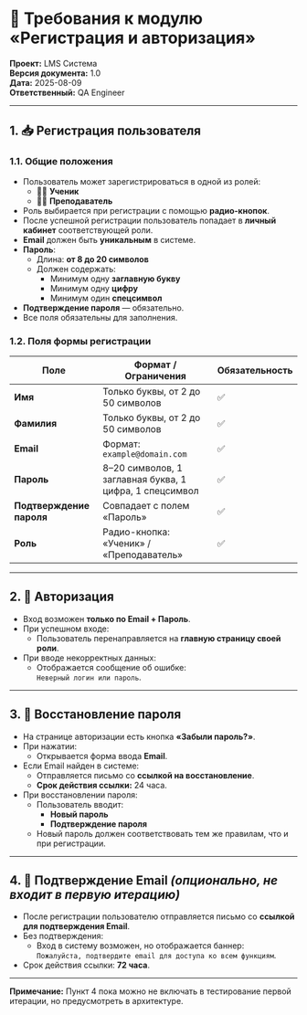# 📜 Требования к модулю «Регистрация и авторизация»

**Проект:** LMS Система  
**Версия документа:** 1.0  
**Дата:** 2025-08-09  
**Ответственный:** QA Engineer  

---

## 1. 📥 Регистрация пользователя

### 1.1. Общие положения
- Пользователь может зарегистрироваться в одной из ролей:
  - 🧑‍🎓 **Ученик**
  - 👨‍🏫 **Преподаватель**
- Роль выбирается при регистрации с помощью **радио-кнопок**.
- После успешной регистрации пользователь попадает в **личный кабинет** соответствующей роли.
- **Email** должен быть **уникальным** в системе.
- **Пароль**:
  - Длина: **от 8 до 20 символов**
  - Должен содержать:
    - Минимум одну **заглавную букву**
    - Минимум одну **цифру**
    - Минимум один **спецсимвол**
- **Подтверждение пароля** — обязательно.
- Все поля обязательны для заполнения.

### 1.2. Поля формы регистрации
| Поле | Формат / Ограничения | Обязательность |
|------|---------------------|---------------|
| **Имя** | Только буквы, от 2 до 50 символов | ✅ |
| **Фамилия** | Только буквы, от 2 до 50 символов | ✅ |
| **Email** | Формат: `example@domain.com` | ✅ |
| **Пароль** | 8–20 символов, 1 заглавная буква, 1 цифра, 1 спецсимвол | ✅ |
| **Подтверждение пароля** | Совпадает с полем «Пароль» | ✅ |
| **Роль** | Радио-кнопка: «Ученик» / «Преподаватель» | ✅ |

---

## 2. 🔑 Авторизация

- Вход возможен **только по Email + Пароль**.
- При успешном входе:
  - Пользователь перенаправляется на **главную страницу своей роли**.
- При вводе некорректных данных:
  - Отображается сообщение об ошибке:  
    `Неверный логин или пароль`.

---

## 3. 🔄 Восстановление пароля

- На странице авторизации есть кнопка **«Забыли пароль?»**.
- При нажатии:
  - Открывается форма ввода **Email**.
- Если Email найден в системе:
  - Отправляется письмо со **ссылкой на восстановление**.
  - **Срок действия ссылки:** 24 часа.
- При восстановлении пароля:
  - Пользователь вводит:
    - **Новый пароль**
    - **Подтверждение пароля**
  - Новый пароль должен соответствовать тем же правилам, что и при регистрации.

---

## 4. 📧 Подтверждение Email *(опционально, не входит в первую итерацию)*

- После регистрации пользователю отправляется письмо со **ссылкой для подтверждения Email**.
- Без подтверждения:
  - Вход в систему возможен, но отображается баннер:  
    `Пожалуйста, подтвердите email для доступа ко всем функциям`.
- Срок действия ссылки: **72 часа**.

---

**Примечание:** Пункт 4 пока можно не включать в тестирование первой итерации, но предусмотреть в архитектуре.

